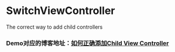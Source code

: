 # SwitchViewController
The correct way to add child controllers

### Demo对应的博客地址：[如何正确添加Child View Controller](http://imliaoyuan.com/2016/08/30/%E5%A6%82%E4%BD%95%E6%AD%A3%E7%A1%AE%E6%B7%BB%E5%8A%A0child_view_controller/)
